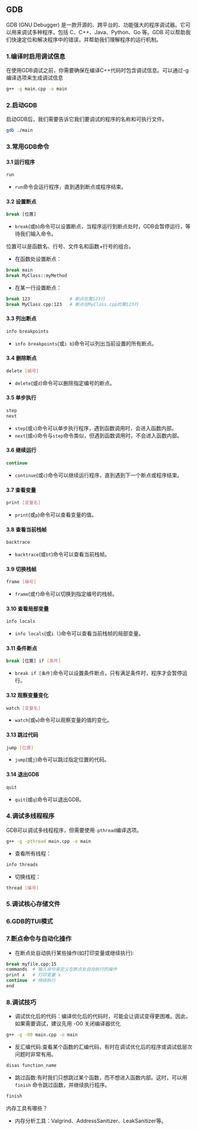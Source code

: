 ## GDB
GDB (GNU Debugger) 是一款开源的、跨平台的、功能强大的程序调试器。它可以用来调试多种程序，包括 C、C++、Java、Python、Go 等。GDB 可以帮助我们快速定位和解决程序中的错误，并帮助我们理解程序的运行机制。

### 1.编译时启用调试信息
在使用GDB调试之前，你需要确保在编译C++代码时包含调试信息。可以通过-g编译选项来生成调试信息
```bash
g++ -g main.cpp -o main
```

### 2.启动GDB
启动GDB后，我们需要告诉它我们要调试的程序的名称和可执行文件。
```bash
gdb ./main
```

### 3.常用GDB命令
#### 3.1 运行程序
```bash
run
```
- `run`命令会运行程序，直到遇到断点或程序结束。

#### 3.2 设置断点
```bash
break [位置]
```
- `break`(或`b`)命令可以设置断点，当程序运行到断点处时，GDB会暂停运行，等待我们输入命令。
  
位置可以是函数名、行号、文件名和函数+行号的组合。
- 在函数处设置断点：
```bash
break main
break MyClass::myMethod
```

- 在某一行设置断点：
```bash
break 123               # 断点在第123行
break MyClass.cpp:123   # 断点在MyClass.cpp的第123行
```

#### 3.3 列出断点
```bash
info breakpoints
```
- `info breakpoints`(或`i b`)命令可以列出当前设置的所有断点。
  
#### 3.4 删除断点
```bash
delete [编号]
```
- `delete`(或`d`)命令可以删除指定编号的断点。

#### 3.5 单步执行
```bash
step
next
```
- `step`(或`s`)命令可以单步执行程序，遇到函数调用时，会进入函数内部。
- `next`(或`n`)命令与`step`命令类似，但遇到函数调用时，不会进入函数内部。

#### 3.6 继续运行
```bash
continue
```
- `continue`(或`c`)命令可以继续运行程序，直到遇到下一个断点或程序结束。

#### 3.7 查看变量
```bash
print [变量名]
```
- `print`(或`p`)命令可以查看变量的值。

#### 3.8 查看当前栈帧
```bash
backtrace
```
- `backtrace`(或`bt`)命令可以查看当前栈帧。
  
#### 3.9 切换栈帧
```bash
frame [编号]
```
- `frame`(或`f`)命令可以切换到指定编号的栈帧。

#### 3.10 查看局部变量
```bash
info locals
```
- `info locals`(或`i l`)命令可以查看当前栈帧的局部变量。

#### 3.11 条件断点
```bash
break [位置] if [条件]
```
- `break if [条件]`命令可以设置条件断点，只有满足条件时，程序才会暂停运行。

#### 3.12 观察变量变化
```bash
watch [变量名]
```
- `watch`(或`w`)命令可以观察变量的值的变化。

#### 3.13 跳过代码
```bash
jump [位置]
```
- `jump`(或`j`)命令可以跳过指定位置的代码。

#### 3.14 退出GDB
```bash
quit
```
- `quit`(或`q`)命令可以退出GDB。

### 4.调试多线程程序
GDB可以调试多线程程序，但需要使用`-pthread`编译选项。
```bash
g++ -g -pthread main.cpp -o main
```

- 查看所有线程：
```bash
info threads
```
- 切换线程：
```bash
thread [编号]
```

### 5.调试核心存储文件


### 6.GDB的TUI模式

### 7.断点命令与自动化操作
- 在断点处自动执行某些操作(如打印变量或继续执行):
```bash
break myfile.cpp:15
commands  # 输入命令来定义在断点处自动执行的操作
print x   # 打印变量 x
continue  # 继续执行
end
```

### 8.调试技巧
- 调试优化后的代码：编译优化后的代码时，可能会让调试变得更困难。因此，如果需要调试，建议先用 -O0 关闭编译器优化
```bash
g++ -g -O0 main.cpp -o main
```

- 反汇编代码:查看某个函数的汇编代码，有时在调试优化后的程序或调试低层次问题时非常有用。
```bash
disas function_name
```

- 跳过函数:有时我们只想跳过某个函数，而不想进入函数内部。这时，可以用 `finish` 命令跳过函数，并继续执行程序。
```bash
finish
```
内存工具有哪些？
- 内存分析工具：Valgrind、AddressSanitizer、LeakSanitizer等。